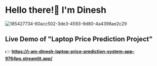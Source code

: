 # Hello there!👋 I'm Dinesh

![185427734-60acc502-3de3-4593-9d80-4a4398ae2c29](https://user-images.githubusercontent.com/130654681/231726208-b7dad39b-f243-4671-ab63-8f70f8b89afd.gif)

## Live Demo of "Laptop Price Prediction Project"
👉 **https://i-am-dinesh-laptop-price-prediction-system-app-9764ps.streamlit.app/**
